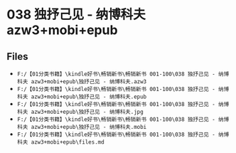 # 038 独抒己见 - 纳博科夫 azw3+mobi+epub

## Files

- `F:/【01分类书籍】\kindle好书\畅销新书\畅销新书 001-100\038 独抒己见 - 纳博科夫 azw3+mobi+epub\独抒己见 - 纳博科夫.azw3`
- `F:/【01分类书籍】\kindle好书\畅销新书\畅销新书 001-100\038 独抒己见 - 纳博科夫 azw3+mobi+epub\独抒己见 - 纳博科夫.epub`
- `F:/【01分类书籍】\kindle好书\畅销新书\畅销新书 001-100\038 独抒己见 - 纳博科夫 azw3+mobi+epub\独抒己见 - 纳博科夫.jpg`
- `F:/【01分类书籍】\kindle好书\畅销新书\畅销新书 001-100\038 独抒己见 - 纳博科夫 azw3+mobi+epub\独抒己见 - 纳博科夫.mobi`
- `F:/【01分类书籍】\kindle好书\畅销新书\畅销新书 001-100\038 独抒己见 - 纳博科夫 azw3+mobi+epub\files.md`
